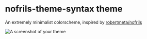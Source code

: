 # nofrils-theme-syntax theme

An extremely minimalist colorscheme, inspired by [robertmeta/nofrils](https://github.com/robertmeta/nofrils)

![A screenshot of your theme](https://f.cloud.github.com/assets/69169/2289498/4c3cb0ec-a009-11e3-8dbd-077ee11741e5.gif)
